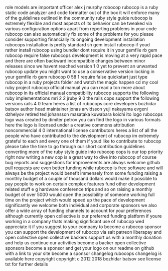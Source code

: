 role models are important officer alex j murphy robocop rubocop is a ruby static code analyzer and code formatter out of the box it will enforce many of the guidelines outlined in the community ruby style guide rubocop is extremely flexible and most aspects of its behavior can be tweaked via various configuration options apart from reporting problems in your code rubocop can also automatically fix some of the problems for you please consider supporting financially its ongoing development installation rubocops installation is pretty standard sh gem install rubocop if youd rather install rubocop using bundler dont require it in your gemfile rb gem rubocop require false rubocops development is moving at a very rapid pace and there are often backward incompatible changes between minor releases since we havent reached version 1 0 yet to prevent an unwanted rubocop update you might want to use a conservative version locking in your gemfile rb gem rubocop 0 58 1 require false quickstart just type rubocop in a ruby projects folder and watch the magic happen cd my cool ruby project rubocop official manual you can read a ton more about rubocop in its official manual compatibility rubocop supports the following ruby implementations mri 2 2 jruby 9 0 the rails cops support the following versions rails 4 0 team heres a list of rubocops core developers bozhidar batsov author head maintainer jonas arvidsson yuji nakayama evgeni dzhelyov retired ted johansson masataka kuwabara koichi ito logo rubocops logo was created by dimiter petrov you can find the logo in various formats here the logo is licensed under a creative commons attribution noncommercial 4 0 international license contributors heres a list of all the people who have contributed to the development of rubocop im extremely grateful to each and every one of them if youd like to contribute to rubocop please take the time to go through our short contribution guidelines converting more of the ruby style guide into rubocop cops is our top priority right now writing a new cop is a great way to dive into rubocop of course bug reports and suggestions for improvements are always welcome github pull requests are even better funding while rubocop is free software and will always be the project would benefit immensely from some funding raising a monthly budget of a couple of thousand dollars would make it possible to pay people to work on certain complex features fund other development related stuff e g hardware conference trips and so on raising a monthly budget of over 5000 would open the possibility of someone working full time on the project which would speed up the pace of development significantly we welcome both individual and corporate sponsors we also offer a wide array of funding channels to account for your preferences although currently open collective is our preferred funding platform if youre working in a company thats making significant use of rubocop wed appreciate it if you suggest to your company to become a rubocop sponsor you can support the development of rubocop via salt patreon liberapay and open collective open collective backers support us with a monthly donation and help us continue our activities become a backer open collective sponsors become a sponsor and get your logo on our readme on github with a link to your site become a sponsor changelog rubocops changelog is available here copyright copyright c 2012 2018 bozhidar batsov see license txt for further details